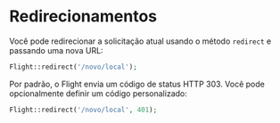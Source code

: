 # Redirecionamentos

Você pode redirecionar a solicitação atual usando o método `redirect` e passando
uma nova URL:

```php
Flight::redirect('/novo/local');
```

Por padrão, o Flight envia um código de status HTTP 303. Você pode opcionalmente definir um
código personalizado:

```php
Flight::redirect('/novo/local', 401);
```